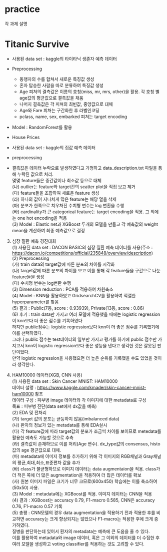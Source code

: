 # practice
각 과제 설명<br />
# Titanic Survive<br />
  * 사용된 data set : kaggle의 타이타닉 생존자 예측 데이터<br />
  * Preprocessing<br />
    * 동행자의 수를 합쳐서 새로운 특징값 생성<br />
    * 혼자 탑승한 사람을 따로 분류하여 특징값 생성<br />
    * Age 피쳐의 결측값은 이름의 호칭(miss, mr, mrs, other)을 활용. 각 호칭 별 age값의 평균값으로 결측값을 채움<br />
    * 나머지 결측값은 각 피쳐의 최빈값, 중앙값으로 대체<br />
    * Age와 Fare 피쳐는 구간화한 후 라벨인코딩<br />
    * pclass, name, sex, embarked 피쳐는 target encoding<br />
  * Model : RandomForest를 활용<br />

* House Prices<br />
 * 사용된 data set : kaggle의 집값 예측 데이터<br />
 * preprocessing<br />
  * 결측값은 데이터 누락으로 발생하였다고 가정하고 data_description.txt 파일을 통해 누락된 값으로 처리.<br />
  몇몇 feature들은 중간값이나 최소값 등으로 대체<br />
  (나) outlier는 feature와 target간의 scatter plot을 직접 보고 제거<br />
  (다) feature들을 조합하여 새로운 feature 생성<br />
  (라) 하나의 값이 지나치게 많은 feature는 해당 열을 삭제<br />
  (마) 분포가 한쪽으로 치우쳐진 수치형 변수는 log 변환을 수행<br />
  (바) cardinality가 큰 categorical feature는 target encoding을 적용. 그 외에는 one hot encoding을 적용<br />
(3) Model : Elastic net과 XGBoost 두개의 모델을 만들고 각 예측값의 weight mean을 계산하여 최종 예측값으로 결정<br />

3. 심장 질환 예측 경진대회<br />
(1) 사용된 data set : DACON BASIC의 심장 질환 예측 데이터를 사용(주소 : https://dacon.io/competitions/official/235848/overview/description)<br />
(2) Preprocessing<br />
  (가) train data의 target값에 따른 분포의 차이를 시각화<br />
  (나) target값에 따른 분포의 차이를 보고 이를 통해 각 feature들을 구간으로 나눈 feature들을 생성<br />
  (다) 수치형 변수는 log변환 수행<br />
(3) Dimension reduction : PCA를 적용하여 차원축소<br />
(4) Model : KNN을 활용하였고 GridsearchCV를 활용하여 적절한 hyperparameter를 찾음<br />
(5) 결과 : Public(7등, score : 0.93939), Private(13등, score : 0.86)<br />
(6) 후기 : train data만 가지고 여러 모델에 적용했을 때에는 logistic regression이 knn보다 더 좋은 점수를 기록하였다<br />
하지만 public점수는 logistic regression보다 knn이 더 좋은 점수를 기록했기에 이를 선택하였다. <br />
그러나 public 점수는 test데이터의 일부만 가지고 평가를 하기에 public 점수만 가지고서 knn이 logistic regression보다 좋은 성능을 낸다고 생각한 것은 잘못된 판단이었다.<br />
만약 logistic regression을 사용했으면 더 높은 순위를 기록했을 수도 있었을 것이라 생각한다.<br />

4. HAM10000 데이터(XGB, CNN 사용)<br />
(1) 사용된 data set : Skin Cancer MNIST: HAM10000<br />
  데이터 설명 :  https://www.kaggle.com/kmader/skin-cancer-mnist-ham10000 참조<br />
  데이터 구성 : 피부병 image 데이터와 각 이미지에 대한 metadata로 구성<br />
  목표 : 피부병 진단(data set에서 dx값을 예측)<br />
(2) EDA 및 전처리<br />
  (가) target 값의 분포는 균등하지 않음(imbalanced data)<br />
  (나) 환자의 정보가 있는 metadata를 통해 EDA실시<br />
  (다) 각 feature값에 따라 target값의 분포가 조금씩 차이를 보이므로 metedata를 활용한 예측도 가능할 것으로 추측<br />
  (라) 결측값이 존재하므로 이를 처리(Age 변수). dx_type값의 consensus, histo값의 age 평균값으로 대체.<br />
  (마) metadata에 이미지 정보를 추가하기 위해 각 이미지의 RGB채널과 Gray채널의 평균,최대,최소,표준편차 값을 추가<br />
  (바) class가 불균형하므로 이미지 데이터는 data augmentaion을 적용. class가 더 적은 쪽에 더 많은 augmentation을 적용하여 더 많은 데이터를 확보<br />
  (사) 원본 이미지 파일은 크기가 너무 크므로(600x450) 학습에는 이를 축소하여(50x50) 사용.<br />
(3) Model : metadata에는 XGBoost를 적용. 이미지 데이터는 CNN을 적용<br />
(4) 결과 : XGBoost는 accuracy 0.79, F1-macro 0.585, CNN은 accuracy 0.76, F1-macro 0.57 기록<br />
(5) 총평 : CNN모델의 경우 data augmentation을 적용하기 전과 적용한 후를 비교하면 accuracy는 크게 향상되지는 않았으나 F1-macro는 적용한 후에 크게 증가하였다.<br />
질병을 판단하는데 있어서 환자의 metadata는 예측에 큰 도움을 줄 수 있다.<br />
이를 활용하여 metadata와 image 데이터, 혹은 그 이외의 데이터를 더 수집한 후 여러 모델을 생성하고 voting classifier를 적용하는 것도 고려할 수 있다.<br />

